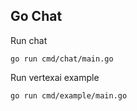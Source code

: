 ## Go Chat

Run chat

```shell
go run cmd/chat/main.go
```

Run vertexai example

```shell
go run cmd/example/main.go
```